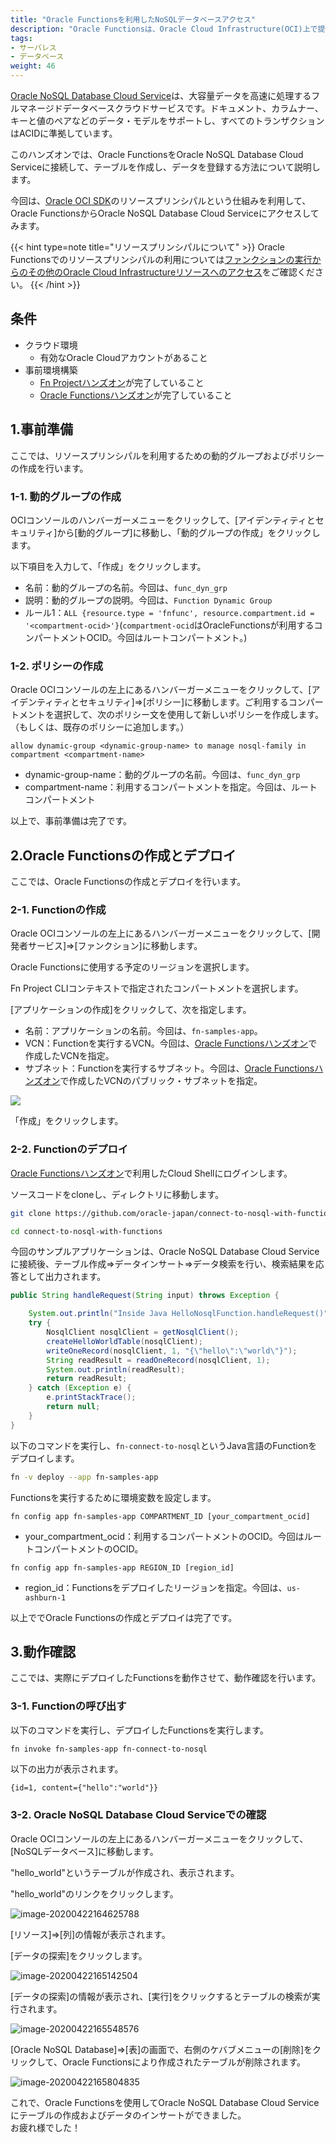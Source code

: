```yaml
---
title: "Oracle Functionsを利用したNoSQLデータベースアクセス"
description: "Oracle Functionsは、Oracle Cloud Infrastructure(OCI)上で提供されるマネージドFaaS(Function as a Service)サービスです。このハンズオンでは、Oracle FunctionsをOracle NoSQL Database Cloud Serviceに接続して、テーブルを作成し、データを登録する方法について説明します。"
tags:
- サーバレス
- データベース
weight: 46
---
```


[Oracle NoSQL Database Cloud Service](https://www.oracle.com/database/nosql-cloud.html)は、大容量データを高速に処理するフルマネージドデータベースクラウドサービスです。ドキュメント、カラムナー、キーと値のペアなどのデータ・モデルをサポートし、すべてのトランザクションはACIDに準拠しています。

このハンズオンでは、Oracle FunctionsをOracle NoSQL Database Cloud Serviceに接続して、テーブルを作成し、データを登録する方法について説明します。

今回は、[Oracle OCI SDK](https://docs.cloud.oracle.com/ja-jp/iaas/Content/API/Concepts/sdks.htm)のリソースプリンシパルという仕組みを利用して、Oracle FunctionsからOracle NoSQL Database Cloud Serviceにアクセスしてみます。

{{< hint type=note title="リソースプリンシパルについて" >}}
Oracle Functionsでのリソースプリンシパルの利用については[ファンクションの実行からのその他のOracle Cloud Infrastructureリソースへのアクセス](https://docs.oracle.com/cd/E97706_01/Content/Functions/Tasks/functionsaccessingociresources.htm)をご確認ください。 
{{< /hint >}}

条件
----------------------

- クラウド環境
  - 有効なOracle Cloudアカウントがあること
- 事前環境構築
  - [Fn Projectハンズオン](/ocitutorials/cloud-native/fn-for-beginners/)が完了していること
  - [Oracle Functionsハンズオン](/ocitutorials/cloud-native/functions-for-beginners/)が完了していること

1.事前準備
-------------------
ここでは、リソースプリンシパルを利用するための動的グループおよびポリシーの作成を行います。  


### 1-1. 動的グループの作成

OCIコンソールのハンバーガーメニューをクリックして、[アイデンティティとセキュリティ]から[動的グループ]に移動し、「動的グループの作成」をクリックします。

以下項目を入力して、「作成」をクリックします。

  - 名前：動的グループの名前。今回は、`func_dyn_grp`
  - 説明：動的グループの説明。今回は、`Function Dynamic Group`
  - ルール1：`ALL {resource.type = 'fnfunc', resource.compartment.id = '<compartment-ocid>'}`(`compartment-ocid`はOracleFunctionsが利用するコンパートメントOCID。今回はルートコンパートメント。)

### 1-2. ポリシーの作成

Oracle OCIコンソールの左上にあるハンバーガーメニューをクリックして、[アイデンティティとセキュリティ]⇒[ポリシー]に移動します。ご利用するコンパートメントを選択して、次のポリシー文を使用して新しいポリシーを作成します。（もしくは、既存のポリシーに追加します。）

```
allow dynamic-group <dynamic-group-name> to manage nosql-family in compartment <compartment-name>
```

+ dynamic-group-name：動的グループの名前。今回は、`func_dyn_grp`
+ compartment-name：利用するコンパートメントを指定。今回は、ルートコンパートメント

以上で、事前準備は完了です。

2.Oracle Functionsの作成とデプロイ
-------------------
ここでは、Oracle Functionsの作成とデプロイを行います。

### 2-1. Functionの作成

Oracle OCIコンソールの左上にあるハンバーガーメニューをクリックして、[開発者サービス]⇒[ファンクション]に移動します。

Oracle Functionsに使用する予定のリージョンを選択します。  

Fn Project CLIコンテキストで指定されたコンパートメントを選択します。

[アプリケーションの作成]をクリックして、次を指定します。

+ 名前：アプリケーションの名前。今回は、`fn-samples-app`。
+ VCN：Functionを実行するVCN。今回は、[Oracle Functionsハンズオン](/ocitutorials/cloud-native/functions-for-beginners/)で作成したVCNを指定。
+ サブネット：Functionを実行するサブネット。今回は、[Oracle Functionsハンズオン](/ocitutorials/cloud-native/functions-for-beginners/)で作成したVCNのパブリック・サブネットを指定。

![](create-function.png)

「作成」をクリックします。

### 2-2. Functionのデプロイ

[Oracle Functionsハンズオン](/ocitutorials/cloud-native/functions-for-beginners/)で利用したCloud Shellにログインします。

ソースコードをcloneし、ディレクトリに移動します。

```sh
git clone https://github.com/oracle-japan/connect-to-nosql-with-functions.git
```

```sh
cd connect-to-nosql-with-functions
```

今回のサンプルアプリケーションは、Oracle NoSQL Database Cloud Serviceに接続後、テーブル作成⇒データインサート⇒データ検索を行い、検索結果を応答として出力されます。

```java
public String handleRequest(String input) throws Exception {

    System.out.println("Inside Java HelloNosqlFunction.handleRequest()");
    try {
        NosqlClient nosqlClient = getNosqlClient();
        createHelloWorldTable(nosqlClient);
        writeOneRecord(nosqlClient, 1, "{\"hello\":\"world\"}");
        String readResult = readOneRecord(nosqlClient, 1);
        System.out.println(readResult);
        return readResult;
    } catch (Exception e) {
        e.printStackTrace();
        return null;
    }
}
```

以下のコマンドを実行し、`fn-connect-to-nosql`というJava言語のFunctionをデプロイします。

```sh
fn -v deploy --app fn-samples-app
```

Functionsを実行するために環境変数を設定します。

```
fn config app fn-samples-app COMPARTMENT_ID [your_compartment_ocid]
```

+ your_compartment_ocid：利用するコンパートメントのOCID。今回はルートコンパートメントのOCID。

```
fn config app fn-samples-app REGION_ID [region_id]
```

+ region_id：Functionsをデプロイしたリージョンを指定。今回は、`us-ashburn-1`

以上ででOracle Functionsの作成とデプロイは完了です。

3.動作確認
-------------------
ここでは、実際にデプロイしたFunctionsを動作させて、動作確認を行います。

### 3-1. Functionの呼び出す

以下のコマンドを実行し、デプロイしたFunctionsを実行します。

```sh
fn invoke fn-samples-app fn-connect-to-nosql
```

以下の出力が表示されます。

```
{id=1, content={"hello":"world"}}
```

### 3-2. Oracle NoSQL Database Cloud Serviceでの確認

Oracle OCIコンソールの左上にあるハンバーガーメニューをクリックして、[NoSQLデータベース]に移動します。

"hello_world"というテーブルが作成され、表示されます。

"hello_world"のリンクをクリックします。

![image-20200422164625788](nosql-database-01.png)

[リソース]⇒[列]の情報が表示されます。

[データの探索]をクリックします。

![image-20200422165142504](nosql-database-02.png)

[データの探索]の情報が表示され、[実行]をクリックするとテーブルの検索が実行されます。

![image-20200422165548576](nosql-database-03.png)

[Oracle NoSQL Database]⇒[表]の画面で、右側のケバブメニューの[削除]をクリックして、Oracle Functionsにより作成されたテーブルが削除されます。

![image-20200422165804835](nosql-database-04.png)

これで、Oracle Functionsを使用してOracle NoSQL Database Cloud Serviceにテーブルの作成およびデータのインサートができました。  
お疲れ様でした！
